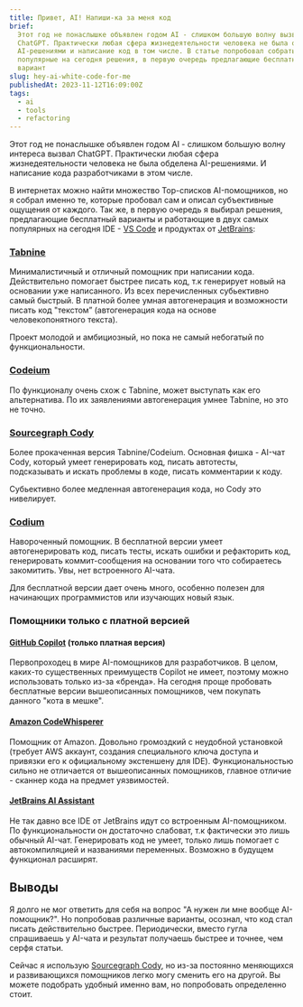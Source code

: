 ```yaml
---
title: Привет, AI! Напиши-ка за меня код
brief:
  Этот год не понаслышке объявлен годом AI - слишком большую волну вызвал
  ChatGPT. Практически любая сфера жизнедеятельности человека не была обделена
  AI-решениями и написание код в том числе. В статье попробовал собрать наиболее
  популярные на сегодня решения, в первую очередь предлагающие бесплатный
  вариант
slug: hey-ai-white-code-for-me
publishedAt: 2023-11-12T16:09:00Z
tags:
  - ai
  - tools
  - refactoring
---
```


Этот год не понаслышке объявлен годом AI - слишком большую волну интереса вызвал
ChatGPT. Практически любая сфера жизнедеятельности человека не была обделена
AI-решениями. И написание кода разработчиками в этом числе.

В интернетах можно найти множество Top-списков AI-помощников, но я собрал именно
те, которые пробовал сам и описал субъективные ощущения от каждого. Так же, в
первую очередь я выбирал решения, предлагающие бесплатный варианты и работающие
в двух самых популярных на сегодня IDE -
[VS Code](https://code.visualstudio.com/) и продуктах от
[JetBrains](https://www.jetbrains.com/products/#type=ide-vs):

### [Tabnine](https://www.tabnine.com/)

Минималистичный и отличный помощник при написании кода. Действительно помогает
быстрее писать код, т.к генерирует новый на основании уже написанного. Из всех
перечисленных субьективно самый быстрый. В платной более умная автогенерация и
возможности писать код "текстом” (автогенерация кода на основе человекопонятного
текста).

Проект молодой и амбициозный, но пока не самый небогатый по функциональности.

### [Codeium](https://codeium.com)

По функционалу очень схож с Tabnine, может выступать как его альтернатива. По их
заявлениями автогенерация умнее Tabnine, но это не точно.

### [Sourcegraph Cody](https://sourcegraph.com/get-cody)

Более прокаченная версия Tabnine/Codeium. Основная фишка - AI-чат Cody, который
умеет генерировать код, писать автотесты, подсказывать и искать проблемы в коде,
писать комментарии к коду.

Субьективно более медленная автогенерация кода, но Cody это нивелирует.

### [Codium](https://www.codium.ai)

Навороченный помощник. В бесплатной версии умеет автогенерировать код, писать
тесты, искать ошибки и рефакторить код, генерировать коммит-сообщения на
основании того что собираетесь закомитить. Увы, нет встроенного AI-чата.

Для бесплатной версии дает очень много, особенно полезен для начинающих
программистов или изучающих новый язык.

### Помощники только с платной версией

#### [GitHub Copilot](https://github.com/features/copilot) (только платная версия)

Первопроходец в мире AI-помощников для разработчиков. В целом, каких-то
существенных преимуществ Copilot не имеет, поэтому можно использовать только
из-за «бренда». На сегодня проще пробовать бесплатные версии вышеописанных
помощников, чем покупать данного "кота в мешке".

#### [Amazon CodeWhisperer](https://aws.amazon.com/codewhisperer)

Помощник от Amazon. Довольно громоздкий с неудобной установкой (требует AWS
аккаунт, создания специального ключа доступа и привязки его к официальному
экстеншену для IDE). Функциональностью сильно не отличается от вышеописанных
помощников, главное отличие - сканнер кода на предмет уязвимостей.

#### [JetBrains AI Assistant](https://www.jetbrains.com/help/idea/ai-assistant.html)

Не так давно все IDE от JetBrains идут со встроенным AI-помощником. По
функциональности он достаточно слабоват, т.к фактически это лишь обычный AI-чат.
Генерировать код не умеет, только лишь помогает с автокомпиляцией и названиями
переменных. Возможно в будущем функционал расширят.

## Выводы

Я долго не мог ответить для себя на вопрос "А нужен ли мне вообще AI-помощник?".
Но попробовав различные варианты, осознал, что код стал писать действительно
быстрее. Периодически, вместо гугла спрашиваешь у AI-чата и результат получаешь
быстрее и точнее, чем серфя статьи.

Сейчас я использую [Sourcegraph Cody](#sourcegraph-cody), но из-за постоянно
меняющихся и развивающихся помощников легко могу сменить его на другой. Вы
можете подобрать удобный именно вам, но попробовать определенно стоит.

